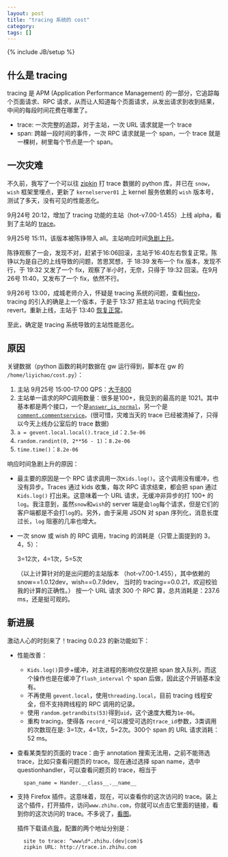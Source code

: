 ```yaml
---
layout: post
title: "tracing 系统的 cost"
category: 
tags: []
---
```

{% include JB/setup %}

## 什么是 tracing
tracing 是 APM (Application Performance Management) 的一部分，它追踪每个页面请求、RPC 请求，从而让人知道每个页面请求，从发出请求到收到结果，中间的每段时间花费在哪里了。

* trace: 一次完整的追踪，对于主站，一次 URL 请求就是一个 trace
* span: 跨越一段时间的事件，一次 RPC 请求就是一个 span，一个 trace 就是一棵树，树里每个节点是一个 span。

## 一次灾难

不久前，我写了一个可以往 [zipkin]() 打 trace 数据的 python 库，并已在 `snow`，`wish` 框架里埋点，更新了 `kernelserver01` 上 kernel 服务依赖的 `wish` 版本号，测试了多天，没有可见的性能恶化。

9月24号 20:12，增加了 tracing 功能的主站（hot-v7.00-1.455）上线 alpha，看到了主站的 [trace](http://trace.in.zhihu.com/traces/007147922d8150e2)。

9月25号 15:11，该版本被陈铮带入 all。主站响应时间[急剧上升](https://files.slack.com/files-pri/T025MQ81Q-F02M99ECJ/9_25_3______5____web_p95.png)。

陈铮观察了一会，发现不对，赶紧于16:06回滚，主站于16:40左右恢复正常。陈铮以为是自己的上线导致的问题，苦思冥想，于 18:39 发布一个 fix 版本，发现不行，于 19:32 又发了一个 fix，观察了半小时，无奈，只得于 19:32 回滚。在9月26号 11:40，又发布了一个 fix，依然不行。

9月26号 13:00，成城老师介入，怀疑是 tracing 系统的问题，查看[Hero](http://hero.in.zhihu.com/#/records)，tracing 的引入的确是上一个版本，于是于 13:37 把主站 tracing 代码完全 revert，重新上线，主站于 13:40 [恢复正常](https://files.slack.com/files-pri/T025MQ81Q-F02M7TJ9T/9_26_11______15___.png)。

至此，确定是 tracing 系统导致的主站性能恶化。

## 原因

关键数据（python 函数的耗时数据在 gw 运行得到，脚本在 gw 的 `/home/liyichao/cost.py`）：

1. 主站 9月25号 15:00-17:00 QPS：[大于800](https://files.slack.com/files-pri/T025MQ81Q-F02M80LUX/9_25_15______17___qps.png)
2. 主站单一请求的RPC调用数量：很多是100+，我见到的最高的是 1021。其中基本都是两个接口，一个是[`answer_is_normal`](http://trace.in.zhihu.com/traces/00160a98acca32ee?serviceName=url)，另一个是[`comment.commentservice`](http://trace.in.zhihu.com/traces/000fe002c72863f9?serviceName=url)。(很可惜，灾难当天的 trace 已经被清掉了，只得以今天上线办公室后的 trace 数据)
3. `a = gevent.local.local().trace_id`：`2.5e-06`
4. `random.randint(0, 2**56 - 1)`：`8.2e-06`
5. `time.time()`：`8.2e-06`

响应时间急剧上升的原因：

* 最主要的原因是一个 RPC 请求调用一次`Kids.log()`。这个调用没有缓冲，也没有异步。Traces 通过 kids 收集，每次 RPC 请求结束，都会把 span 通过 `Kids.log()` 打出来。这意味着一个 URL 请求，无缓冲非异步的打 100+ 的 `log`。我注意到，虽然`snow`和`wish`的 server 端是会`log`每个请求，但是它们的客户端都是不会打`log`的。另外，由于采用 JSON 对 span 序列化，消息长度过长，`log` 阻塞的几率也增大。
* 一次 snow 或 wish 的 RPC 调用，tracing 的消耗是（只管上面提到的 3，4，5）：

    3=12次，4=1次，5=5次

    （以上计算针对的是出问题的主站版本 （hot-v7.00-1.455），其中依赖的 snow==1.0.12dev，wish==0.7.9dev，    当时的 tracing==0.0.21，欢迎校验我的计算的正确性。）
    按一个 URL 请求 300 个 RPC 算，总共消耗是：237.6 ms，还是挺可观的。

## 新进展

激动人心的时刻来了！tracing 0.0.23 的新功能如下：

* 性能改善：
    * `Kids.log()`异步+缓冲，对主进程的影响仅仅是把 span 放入队列，而这个操作也是在缓冲了`flush_interval` 个 span 后做，因此这个开销基本没有。
    * 不再使用 `gevent.local`，使用`threading.local`，目前 tracing 线程安全，但不支持跨线程的 RPC 调用的记录。
    * 使用 `random.getrandbits(53)`得到`uid`，这个速度大概为`1e-06`。
    * 重构 tracing，使得各 `record_*`可以接受可选的`trace_id`参数，3类调用的次数现在是: 3=1次，4=1次，5=2次。300个 span 的 URL 请求消耗：52 ms。

* 查看某类型的页面的 trace：由于 annotation 搜索无法用，之前不能筛选 trace，比如只查看问题页的 trace。现在通过选择 span name，选中 questionhandler，可以查看问题页的 trace，相当于

        span_name = Hander.__class__.__name__

* 支持 Firefox 插件。这意味着，现在，可以查看你的这次访问的 trace。装上这个插件，打开插件，访问`www.zhihu.com`，你就可以点击它里面的链接，看到你的这次访问的 trace。不多说了，[看图](https://files.slack.com/files-pri/T025MQ81Q-F02MK1A69/firefox.png)。

    插件下载请点[我](https://github.com/twitter/zipkin/tree/master/zipkin-browser-extension/firefox)，配置的两个地址分别是：
    
        site to trace: ^www\d*.zhihu.(dev|com)$
        zipkin URL: http://trace.in.zhihu.com
    